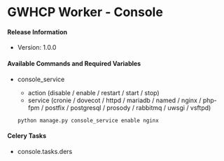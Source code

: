 # GWHCP Worker - Console #

#### Release Information ####

* Version: 1.0.0

#### Available Commands and Required Variables ####

* console_service
    * action (disable / enable / restart / start / stop)
    * service (cronie / dovecot / httpd / mariadb / named / nginx / php-fpm / postfix / postgresql / prosody / rabbitmq / uwsgi / vsftpd)

    `python manage.py console_service enable nginx`

#### Celery Tasks ####

* console.tasks.ders